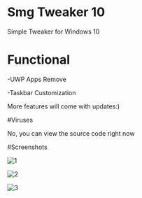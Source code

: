 # Smg Tweaker 10
Simple Tweaker for Windows 10
# Functional
-UWP Apps Remove

-Taskbar Customization

More features will come with updates:)

#Viruses

No, you can view the source code right now

#Screenshots

![1](https://github.com/user-attachments/assets/79093ab6-ee67-4ead-9209-7656d3b070d6)

![2](https://github.com/user-attachments/assets/d15c301e-cd32-46de-a9ae-bd0b0006d6b0)

![3](https://github.com/user-attachments/assets/0fe6eb35-7688-4e8f-8f51-12463e970cf1)

